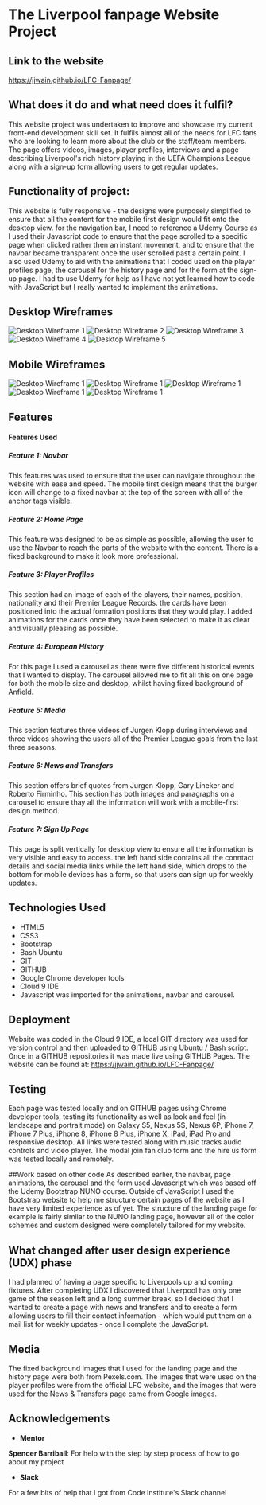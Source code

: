 # The Liverpool fanpage Website Project

## Link to the website
https://jjwain.github.io/LFC-Fanpage/

## What does it do and what need does it fulfil?

This website project was undertaken to improve and showcase my current front-end development skill set. It fulfils almost all of the needs for LFC fans who are looking to learn more about the club or the staff/team members. The page offers videos, images, player profiles, interviews and a page describing Liverpool's rich history playing in the UEFA Champions League along with a sign-up form allowing users to get regular updates.

## Functionality of project:

This website is fully responsive - the designs were purposely simplified to ensure that all the content for the mobile first design would fit onto the desktop view. for the navigation bar, I need to reference a Udemy Course as I used their Javascript code to ensure that the page scrolled to a specific page when clicked rather then an instant movement, and to ensure that the navbar became transparent once the user scrolled past a certain point. I also used Udemy to aid with the animations that I coded used on the player profiles page, the carousel for the history page and for the form at the sign- up page. I had to use Udemy for help as I have not yet learned how to code with JavaScript but I really wanted to implement the animations.

## Desktop Wireframes

![Desktop Wireframe 1](https://github.com/jjwain/LFC-Fanpage/blob/master/img/Wireframes/Desktop-Wireframe-1.jpg)
![Desktop Wireframe 2](https://github.com/jjwain/LFC-Fanpage/blob/master/img/Wireframes/Desktop-Wireframe-2.jpg)
![Desktop Wireframe 3](https://github.com/jjwain/LFC-Fanpage/blob/master/img/Wireframes/Desktop-Wireframe-3.jpg)
![Desktop Wireframe 4](https://github.com/jjwain/LFC-Fanpage/blob/master/img/Wireframes/Desktop-Wireframe-4.jpg)
![Desktop Wireframe 5](https://github.com/jjwain/LFC-Fanpage/blob/master/img/Wireframes/Desktop-Wireframe-5.jpg)


## Mobile Wireframes

![Desktop Wireframe 1](https://github.com/jjwain/LFC-Fanpage/blob/master/img/Wireframes/Mobile-Wireframe-1.jpg)
![Desktop Wireframe 1](https://github.com/jjwain/LFC-Fanpage/blob/master/img/Wireframes/Mobile-Wireframe-2.jpg)
![Desktop Wireframe 1](https://github.com/jjwain/LFC-Fanpage/blob/master/img/Wireframes/Mobile-Wireframe-3.jpg)
![Desktop Wireframe 1](https://github.com/jjwain/LFC-Fanpage/blob/master/img/Wireframes/Mobile-Wireframe-4.jpg)
![Desktop Wireframe 1](https://github.com/jjwain/LFC-Fanpage/blob/master/img/Wireframes/Mobile-Wireframe-5.jpg)


## Features 

#### Features Used

##### Feature 1: Navbar
This features was used to ensure that the user can navigate throughout the website with ease and speed. The mobile first design means that the burger icon will change to a fixed navbar at the top of the screen with all of the anchor tags visible.

##### Feature 2: Home Page
This feature was designed to be as simple as possible, allowing the user to use the Navbar to reach the parts of the website with the content. There is a fixed background to make it look more professional.

##### Feature 3: Player Profiles
This section had an image of each of the players, their names, position, nationality and their Premier League Records. the cards have been positioned into the actual fomration positions that they would play. I added animations for the cards once they have been selected to make it as clear and visually pleasing as possible.

##### Feature 4: European History
For this page I used a carousel as there were five different historical events that I wanted to display. The carousel allowed me to fit all this on one page for both the mobile size and desktop, whilst having fixed background of Anfield.

##### Feature 5: Media
This section features three videos of Jurgen Klopp during interviews and three videos showing the users all of the Premier League goals from the last three seasons.

##### Feature 6: News and Transfers
This section offers brief quotes from Jurgen Klopp, Gary Lineker and Roberto Firminho. This section has both images and paragraphs on a carousel to ensure thay all the information will work with a mobile-first design method.

##### Feature 7: Sign Up Page
This page is split vertically for desktop view to ensure all the information is very visible and easy to access. the left hand side contains all the conntact details and social media links while the left hand side, which drops to the bottom for mobile devices has a form, so that users can sign up for weekly updates.

## Technologies Used 
* HTML5 
* CSS3 
* Bootstrap 
* Bash Ubuntu 
* GIT 
* GITHUB 
* Google Chrome developer tools 
* Cloud 9 IDE 
* Javascript was imported for the animations, navbar and carousel.

## Deployment
Website was coded in the Cloud 9 IDE, a local GIT directory was used for version control and then uploaded to GITHUB using Ubuntu / Bash script. Once in a GITHUB repositories it was made live using GITHUB Pages. The website can be found at: https://jjwain.github.io/LFC-Fanpage/

## Testing 
Each page was tested locally and on GITHUB pages using Chrome developer tools, testing its functionality as well as look and feel (in landscape and portrait mode) on Galaxy S5, Nexus 5S, Nexus 6P, iPhone 7, iPhone 7 Plus, iPhone 8, iPhone 8 Plus, iPhone X, iPad, iPad Pro and responsive desktop. All links were tested along with music tracks audio controls and video player. The modal join fan club form and the hire us form was tested locally and remotely.

##Work based on other code 
As described earlier, the navbar, page animations, the carousel and the form used Javascript which was based off the Udemy Bootstrap NUNO course. Outside of JavaScript I used the Bootstrap website to help me structure certain pages of the website as I have very limited experience as of yet. The structure of the landing page for example is fairly similar to the NUNO landing page, however all of the color schemes and custom designed were completely tailored for my website.

## What changed after user design experience (UDX) phase
I had planned of having a page specific to Liverpools up and coming fixtures. After completing UDX I discovered that Liverpool has only one game of the season left and a long summer break, so I decided that I wanted to create a page with news and transfers and to create a form allowing users to fill their contact information - which would put them on a mail list for weekly updates - once I complete the JavaScript.

## Media 
The fixed background images that I used for the landing page and the history page were both from Pexels.com. The images that were used on the player profiles were from the official LFC website, and the images that were used for the News & Transfers page came from Google images.

## Acknowledgements

* **Mentor**

**Spencer Barriball**: For help with the step by step process of how to go about my project

* **Slack**

For a few bits of help that I got from Code Institute's Slack channel 